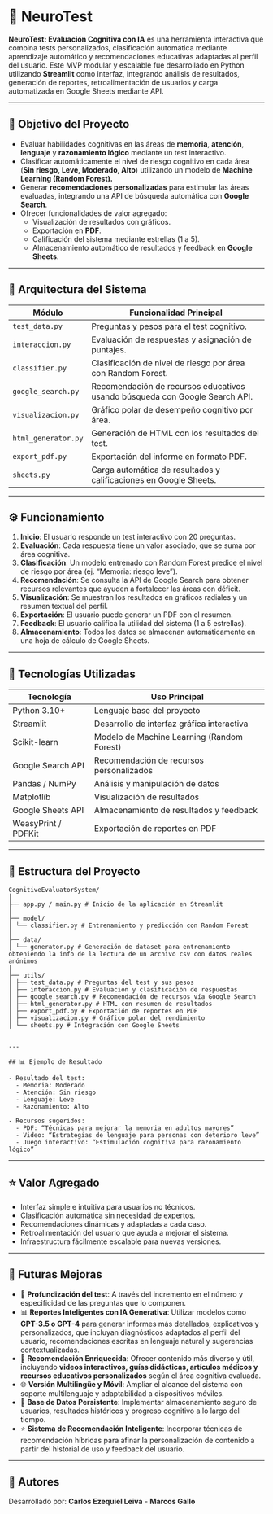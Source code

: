 # 🧠 NeuroTest

**NeuroTest: Evaluación Cognitiva con IA** es una herramienta interactiva que combina tests personalizados, clasificación automática mediante aprendizaje automático y recomendaciones educativas adaptadas al perfil del usuario. Este MVP modular y escalable fue desarrollado en Python utilizando **Streamlit** como interfaz, integrando análisis de resultados, generación de reportes, retroalimentación de usuarios y carga automatizada en Google Sheets mediante API.

---

## 🎯 Objetivo del Proyecto

- Evaluar habilidades cognitivas en las áreas de **memoria**, **atención**, **lenguaje** y **razonamiento lógico** mediante un test interactivo.
- Clasificar automáticamente el nivel de riesgo cognitivo en cada área (**Sin riesgo, Leve, Moderado, Alto**) utilizando un modelo de **Machine Learning (Random Forest).**
- Generar **recomendaciones personalizadas** para estimular las áreas evaluadas, integrando una API de búsqueda automática con **Google Search**.
- Ofrecer funcionalidades de valor agregado: 
  - Visualización de resultados con gráficos.
  - Exportación en **PDF**.
  - Calificación del sistema mediante estrellas (1 a 5).
  - Almacenamiento automático de resultados y feedback en **Google Sheets**.

---

## 🧠 Arquitectura del Sistema

| Módulo               | Funcionalidad Principal |
|----------------------|-------------------------|
| `test_data.py`       | Preguntas y pesos para el test cognitivo. |
| `interaccion.py`     | Evaluación de respuestas y asignación de puntajes. |
| `classifier.py`      | Clasificación de nivel de riesgo por área con Random Forest. |
| `google_search.py`   | Recomendación de recursos educativos usando búsqueda con Google Search API. |
| `visualizacion.py`   | Gráfico polar de desempeño cognitivo por área. |
| `html_generator.py`  | Generación de HTML con los resultados del test. |
| `export_pdf.py`      | Exportación del informe en formato PDF. |
| `sheets.py`          | Carga automática de resultados y calificaciones en Google Sheets. |

---

## ⚙️ Funcionamiento

1. **Inicio**: El usuario responde un test interactivo con 20 preguntas.
2. **Evaluación**: Cada respuesta tiene un valor asociado, que se suma por área cognitiva.
3. **Clasificación**: Un modelo entrenado con Random Forest predice el nivel de riesgo por área (ej. “Memoria: riesgo leve”).
4. **Recomendación**: Se consulta la API de Google Search para obtener recursos relevantes que ayuden a fortalecer las áreas con déficit.
5. **Visualización**: Se muestran los resultados en gráficos radiales y un resumen textual del perfil.
6. **Exportación**: El usuario puede generar un PDF con el resumen.
7. **Feedback**: El usuario califica la utilidad del sistema (1 a 5 estrellas).
8. **Almacenamiento**: Todos los datos se almacenan automáticamente en una hoja de cálculo de Google Sheets.

---

## 🧪 Tecnologías Utilizadas

| Tecnología           | Uso Principal                                   |
|----------------------|--------------------------------------------------|
| Python 3.10+         | Lenguaje base del proyecto                       |
| Streamlit            | Desarrollo de interfaz gráfica interactiva       |
| Scikit-learn         | Modelo de Machine Learning (Random Forest)       |
| Google Search API    | Recomendación de recursos personalizados         |
| Pandas / NumPy       | Análisis y manipulación de datos                 |
| Matplotlib           | Visualización de resultados                      |
| Google Sheets API    | Almacenamiento de resultados y feedback          |
| WeasyPrint / PDFKit  | Exportación de reportes en PDF                   |

---

## 📂 Estructura del Proyecto

```
CognitiveEvaluatorSystem/
│
├── app.py / main.py # Inicio de la aplicación en Streamlit
│
├── model/
│ └── classifier.py # Entrenamiento y predicción con Random Forest
│
├── data/
│ └── generator.py # Generación de dataset para entrenamiento obteniendo la info de la lectura de un archivo csv con datos reales anónimos 
│
├── utils/
│ ├── test_data.py # Preguntas del test y sus pesos
│ ├── interaccion.py # Evaluación y clasificación de respuestas
│ ├── google_search.py # Recomendación de recursos vía Google Search
│ ├── html_generator.py # HTML con resumen de resultados
│ ├── export_pdf.py # Exportación de reportes en PDF
│ ├── visualizacion.py # Gráfico polar del rendimiento
│ └── sheets.py # Integración con Google Sheets


---

## 📊 Ejemplo de Resultado

- Resultado del test:
  - Memoria: Moderado
  - Atención: Sin riesgo
  - Lenguaje: Leve
  - Razonamiento: Alto

- Recursos sugeridos:
  - PDF: “Técnicas para mejorar la memoria en adultos mayores”
  - Video: “Estrategias de lenguaje para personas con deterioro leve”
  - Juego interactivo: “Estimulación cognitiva para razonamiento lógico”
```

---

## ⭐ Valor Agregado

- Interfaz simple e intuitiva para usuarios no técnicos.
- Clasificación automática sin necesidad de expertos.
- Recomendaciones dinámicas y adaptadas a cada caso.
- Retroalimentación del usuario que ayuda a mejorar el sistema.
- Infraestructura fácilmente escalable para nuevas versiones.

---

## 🚀 Futuras Mejoras

- 🧱 **Profundización del test**: A través del incremento en el número y especificidad de las preguntas que lo componen.
- 📊 **Reportes Inteligentes con IA Generativa**: Utilizar modelos como **GPT-3.5 o GPT-4** para generar informes más detallados, explicativos y personalizados, que incluyan diagnósticos adaptados al perfil del usuario, recomendaciones escritas en lenguaje natural y sugerencias contextualizadas.
- 🎥 **Recomendación Enriquecida**: Ofrecer contenido más diverso y útil, incluyendo **videos interactivos, guías didácticas, artículos médicos y recursos educativos personalizados** según el área cognitiva evaluada.
- 🌐 **Versión Multilingüe y Móvil**: Ampliar el alcance del sistema con soporte multilenguaje y adaptabilidad a dispositivos móviles.
- 🧠 **Base de Datos Persistente**: Implementar almacenamiento seguro de usuarios, resultados históricos y progreso cognitivo a lo largo del tiempo.
- ⭐ **Sistema de Recomendación Inteligente**: Incorporar técnicas de recomendación híbridas para afinar la personalización de contenido a partir del historial de uso y feedback del usuario.


---

## 👥 Autores

Desarrollado por:  **Carlos Ezequiel Leiva** - **Marcos Gallo**
